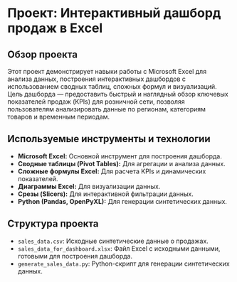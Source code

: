 # Проект: Интерактивный дашборд продаж в Excel

## Обзор проекта

Этот проект демонстрирует навыки работы с Microsoft Excel для анализа данных, построения интерактивных дашбордов с использованием сводных таблиц, сложных формул и визуализаций. Цель дашборда — предоставить быстрый и наглядный обзор ключевых показателей продаж (KPIs) для розничной сети, позволяя пользователям анализировать данные по регионам, категориям товаров и временным периодам.

## Используемые инструменты и технологии

*   **Microsoft Excel:** Основной инструмент для построения дашборда.
*   **Сводные таблицы (Pivot Tables):** Для агрегации и анализа данных.
*   **Сложные формулы Excel:** Для расчета KPIs и динамических показателей.
*   **Диаграммы Excel:** Для визуализации данных.
*   **Срезы (Slicers):** Для интерактивной фильтрации данных.
*   **Python (Pandas, OpenPyXL):** Для генерации синтетических данных.

## Структура проекта

*   `sales_data.csv`: Исходные синтетические данные о продажах.
*   `sales_data_for_dashboard.xlsx`: Файл Excel с исходными данными, готовыми для построения дашборда.
*   `generate_sales_data.py`: Python-скрипт для генерации синтетических данных.